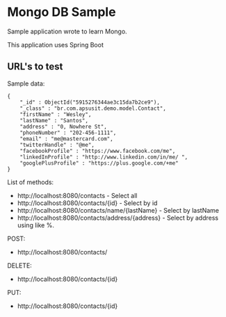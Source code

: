 # Mongo DB Sample

Sample application wrote to learn Mongo.

This application uses Spring Boot


## URL's to test

Sample data:

```
{
	"_id" : ObjectId("5915276344ae3c15da7b2ce9"),
	"_class" : "br.com.apsusit.demo.model.Contact",
	"firstName" : "Wesley",
	"lastName" : "Santos",
	"address" : "0, Nowhere St",
	"phoneNumber" : "202-456-1111",
	"email" : "me@mastercard.com",
	"twitterHandle" : "@me",
	"facebookProfile" : "https://www.facebook.com/me",
	"linkedInProfile" : "http://www.linkedin.com/in/me/ ",
	"googlePlusProfile" : "https://plus.google.com/+me"
}

```
List of methods:

- http://localhost:8080/contacts - Select all
- http://localhost:8080/contacts/{id} - Select by id
- http://localhost:8080/contacts/name/{lastName} - Select by lastName
- http://localhost:8080/contacts/address/{address} - Select by address using like %.

POST:
- http://localhost:8080/contacts/

DELETE:
- http://localhost:8080/contacts/{id}

PUT:
- http://localhost:8080/contacts/{id}
